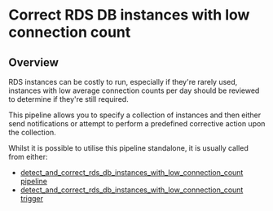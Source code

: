 # Correct RDS DB instances with low connection count

## Overview

RDS instances can be costly to run, especially if they're rarely used, instances with low average connection counts per day should be reviewed to determine if they're still required.

This pipeline allows you to specify a collection of instances and then either send notifications or attempt to perform a predefined corrective action upon the collection.

Whilst it is possible to utilise this pipeline standalone, it is usually called from either:
- [detect_and_correct_rds_db_instances_with_low_connection_count pipeline](https://hub.flowpipe.io/mods/turbot/aws-thrifty/pipelines/aws_thrifty.pipeline.detect_and_correct_rds_db_instances_with_low_connection_count)
- [detect_and_correct_rds_db_instances_with_low_connection_count trigger](https://hub.flowpipe.io/mods/turbot/aws-thrifty/triggers/aws_thrifty.trigger.query.detect_and_correct_rds_db_instances_with_low_connection_count)